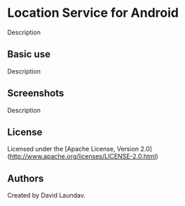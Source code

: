 Location Service for Android
====

Description

Basic use
---

Description

Screenshots
---

Description

License
---
Licensed under the [Apache License, Version 2.0] (http://www.apache.org/licenses/LICENSE-2.0.html)

Authors
---
Created by David Laundav.
